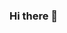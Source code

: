 ### Hi there 👋

<!--
**kaanirmak/kaanirmak** is a ✨ _special_ ✨ repository because its `README.md` (this file) appears on your GitHub profile.
![Anurag's GitHub stats](https://github-readme-stats.vercel.app/api?username=kaanirmak&show_icons=true&theme=radical)
Here are some ideas to get you started:
- 🔭 I’m currently working on write c# scripts for Unity games and create cyber security tools
- 🌱 I’m currently learning c,c++,c# and python

